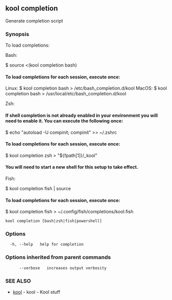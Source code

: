 ## kool completion

Generate completion script

### Synopsis

To load completions:

Bash:

$ source <(kool completion bash)

#### To load completions for each session, execute once:
Linux:
  $ kool completion bash > /etc/bash_completion.d/kool
MacOS:
  $ kool completion bash > /usr/local/etc/bash_completion.d/kool

Zsh:

#### If shell completion is not already enabled in your environment you will need to enable it.  You can execute the following once:

$ echo "autoload -U compinit; compinit" >> ~/.zshrc

#### To load completions for each session, execute once:
$ kool completion zsh > "${fpath[1]}/_kool"

#### You will need to start a new shell for this setup to take effect.

Fish:

$ kool completion fish | source

#### To load completions for each session, execute once:
$ kool completion fish > ~/.config/fish/completions/kool.fish


```
kool completion [bash|zsh|fish|powershell]
```

### Options

```
  -h, --help   help for completion
```

### Options inherited from parent commands

```
      --verbose   increases output verbosity
```

### SEE ALSO

* [kool](kool.md)	 - kool - Kool stuff


